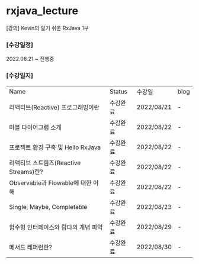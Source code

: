 # rxjava_lecture
[강의] Kevin의 알기 쉬운 RxJava 1부

### [수강일정]
2022.08.21 ~ 진행중
   
### [수강일지]
| | | | |
|-|-|-|-|
|Name|Status|수강일|blog|
|리액티브(Reactive) 프로그래밍이란|수강완료|2022/08/21|-|
|마블 다이어그램 소개|수강완료|2022/08/22|-|
|프로젝트 환경 구축 및 Hello RxJava|수강완료|2022/08/22|-|
|리액티브 스트림즈(Reactive Streams)란?|수강완료|2022/08/22|-|
|Observable과 Flowable에 대한 이해|수강완료|2022/08/22|-|
|Single, Maybe, Completable|수강완료|2022/08/23|-|
|함수형 인터페이스와 람다의 개념 파악|수강완료|2022/08/29|-|
|메서드 레퍼런란?|수강완료|2022/08/30|-|